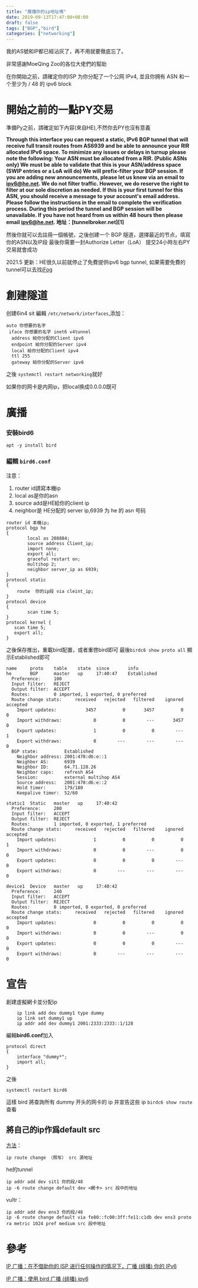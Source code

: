 ```yaml
---
title: "廣播你的ip地址塊"
date: 2019-09-13T17:47:00+08:00
draft: false
tags: ["BGP","bird"]
categories: ["networking"]
---
```


我的AS號和IP都已經沾灰了，再不用就要徹底忘了。

非常感謝MoeQing Zoo的各位大佬們的幫助

在你開始之前，請確定你的ISP 为你分配了一个公网 IPv4, 並且你拥有 ASN 和一个至少为 / 48 的 ipv6 block

<!--more-->

# 開始之前的一點PY交易

準備Py之前，請確定如下內容(來自HE),不然你去PY也沒有意義

**Through this interface you can request a static, IPv6 BGP tunnel that will receive full transit routes from AS6939 and be able to announce your RIR allocated IPv6 space. To minimize any issues or delays in turnup please note the following:
    Your ASN must be allocated from a RIR. (Public ASNs only)
    We must be able to validate that this is your ASN/address space (SWIP entries or a LoA will do)
    We will prefix-filter your BGP session. If you are adding new announcements, please let us know via an email to ipv6@he.net.
    We do not filter traffic. However, we do reserve the right to filter at our sole discretion as needed.
    If this is your first tunnel for this ASN, you should receive a message to your account's email address. Please follow the instructions in the email to complete the verification process. During this period the tunnel and BGP session will be unavailable. If you have not heard from us within 48 hours then please email ipv6@he.net.
    地址：[tunnelbroker.net][1]**

然後你就可以去註冊一個帳號，之後创建一个 BGP 隧道，選擇最近的节点，填寫你的ASN以及IP段
最後你需要一封Authorize Letter（LoA）
提交24小時左右PY交易就會成功

2021.5 更新：HE很久以前就停止了免費提供ipv6 bgp tunnel, 如果需要免費的tunnel可以去找[iFog](iFog.ch)

# 創建隧道

创建6in4 sit
編輯 `/etc/network/interfaces`,添加：
```
auto 你想要的名字
 iface 你想要的名字 inet6 v4tunnel
  address 給你分配的Client ipv6
  endpoint 給你分配的Server ipv4
  local 給你分配的Client ipv4
  ttl 255
  gateway 給你分配的Server ipv6
```
之後 `systemctl restart networking`就好

如果你的网卡是内网ip，把local换成0.0.0.0既可

# 廣播

### 安裝bird6

`apt -y install bird`

### 編輯 `bird6.conf`

注意：

1. router id請寫本機ip
2. local as是你的asn
3. source add是HE給你的client ip
4. neighbor是 HE分配的 server ip,6939 为 he 的 asn 号码

```
router id 本機ip;
protocol bgp he
{
        local as 208884;
        source address Client_ip;
        import none;
        export all;
        graceful restart on;
        multihop 2;
        neighbor server_ip as 6939;
}
protocol static
{
    route  你的ip段 via cleint_ip;
}
protocol device
{
        scan time 5;
}
protocol kernel {
   scan time 5;
   export all;
}
```

之後保存推出，重載bird配置，或者重啓bird即可
最後`birdc6 show proto all`
顯示Established即可

```
name     proto    table    state  since       info
he       BGP      master   up     17:40:47    Established   
  Preference:     100
  Input filter:   REJECT
  Output filter:  ACCEPT
  Routes:         0 imported, 1 exported, 0 preferred
  Route change stats:     received   rejected   filtered    ignored   accepted
    Import updates:           3457          0       3457          0          0
    Import withdraws:            0          0        ---       3457          0
    Export updates:              1          0          0        ---          1
    Export withdraws:            0        ---        ---        ---          0
  BGP state:          Established
    Neighbor address: 2001:470:d6:e::1
    Neighbor AS:      6939
    Neighbor ID:      64.71.128.26
    Neighbor caps:    refresh AS4
    Session:          external multihop AS4
    Source address:   2001:470:d6:e::2
    Hold timer:       179/180
    Keepalive timer:  52/60

static1  Static   master   up     17:40:42    
  Preference:     200
  Input filter:   ACCEPT
  Output filter:  REJECT
  Routes:         1 imported, 0 exported, 1 preferred
  Route change stats:     received   rejected   filtered    ignored   accepted
    Import updates:              1          0          0          0          1
    Import withdraws:            0          0        ---          0          0
    Export updates:              0          0          0        ---          0
    Export withdraws:            0        ---        ---        ---          0

device1  Device   master   up     17:40:42    
  Preference:     240
  Input filter:   ACCEPT
  Output filter:  REJECT
  Routes:         0 imported, 0 exported, 0 preferred
  Route change stats:     received   rejected   filtered    ignored   accepted
    Import updates:              0          0          0          0          0
    Import withdraws:            0          0        ---          0          0
    Export updates:              0          0          0        ---          0
    Export withdraws:            0        ---        ---        ---          0
```

# 宣告

創建虛擬網卡並分配ip

```visual basic
    ip link add dev dummy1 type dummy
    ip link set dummy1 up
    ip addr add dev dummy1 2001:2333:2333::1/128
```

編輯**bird6.conf**加入

```visual basic
protocol direct
{
    interface "dummy*";
    import all;
}
```

之後

```
systemctl restart bird6
```

這樣 bird 將查詢所有 dummy 开头的网卡的 ip 并宣告这些 ip
 `birdc6 show route` 查看


## 將自己的ip作爲default src

[方法](https://t.me/MoeQing/47434)：

```
ip route change （照写） src 源地址
```
he的tunnel
```
ip addr add dev sit1 你的段/48
ip -6 route change default dev <網卡> src 段中的地址
```

vultr：
```
ip addr add dev ens3 你的段/48
ip -6 route change default via fe80::fc00:3ff:fe11:c1db dev ens3 proto ra metric 1024 pref medium src 段中地址
```


# 參考

[IP 广播：在不借助你的 ISP 进行任何操作的情况下，广播 (组播) 你的 IPv6](https://blog.ni-co.moe/public/563.html)

[IP 广播：使用 bird 广播 (组播) ipv6](https://blog.ni-co.moe/public/560.html)